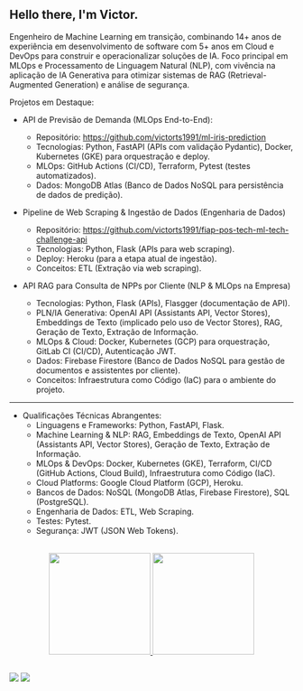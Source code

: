 ## Hello there, I'm Victor.

Engenheiro de Machine Learning em transição, combinando 14+ anos de experiência em desenvolvimento de software com 5+ anos em Cloud e DevOps para construir e operacionalizar soluções de IA. Foco principal em MLOps e Processamento de Linguagem Natural (NLP), com vivência na aplicação de IA Generativa para otimizar sistemas de RAG (Retrieval-Augmented Generation) e análise de segurança.

Projetos em Destaque:

- API de Previsão de Demanda (MLOps End-to-End):
  - Repositório: https://github.com/victorts1991/ml-iris-prediction
  - Tecnologias: Python, FastAPI (APIs com validação Pydantic), Docker, Kubernetes (GKE) para orquestração e deploy.
  - MLOps: GitHub Actions (CI/CD), Terraform, Pytest (testes automatizados).
  - Dados: MongoDB Atlas (Banco de Dados NoSQL para persistência de dados de predição).


- Pipeline de Web Scraping & Ingestão de Dados (Engenharia de Dados)
  - Repositório: https://github.com/victorts1991/fiap-pos-tech-ml-tech-challenge-api
  - Tecnologias: Python, Flask (APIs para web scraping).
  - Deploy: Heroku (para a etapa atual de ingestão).
  - Conceitos: ETL (Extração via web scraping).


- API RAG para Consulta de NPPs por Cliente (NLP & MLOps na Empresa)
  - Tecnologias: Python, Flask (APIs), Flasgger (documentação de API).
  - PLN/IA Generativa: OpenAI API (Assistants API, Vector Stores), Embeddings de Texto (implicado pelo uso de Vector Stores), RAG, Geração de Texto, Extração de Informação.
  - MLOps & Cloud: Docker, Kubernetes (GCP) para orquestração, GitLab CI (CI/CD), Autenticação JWT.
  - Dados: Firebase Firestore (Banco de Dados NoSQL para gestão de documentos e assistentes por cliente).
  - Conceitos: Infraestrutura como Código (IaC) para o ambiente do projeto.

--------------------------------

- Qualificações Técnicas Abrangentes:
  - Linguagens e Frameworks: Python, FastAPI, Flask.
  - Machine Learning & NLP: RAG, Embeddings de Texto, OpenAI API (Assistants API, Vector Stores), Geração de Texto, Extração de Informação.
  - MLOps & DevOps: Docker, Kubernetes (GKE), Terraform, CI/CD (GitHub Actions, Cloud Build), Infraestrutura como Código (IaC).
  - Cloud Platforms: Google Cloud Platform (GCP), Heroku.
  - Bancos de Dados: NoSQL (MongoDB Atlas, Firebase Firestore), SQL (PostgreSQL).
  - Engenharia de Dados: ETL, Web Scraping.
  - Testes: Pytest.
  - Segurança: JWT (JSON Web Tokens).

<br/>

<div align="center">
  <a href="https://github.com/victorts1991">
  <img height="180em" src="https://github-readme-stats.vercel.app/api?username=victorts1991&show_icons=true&theme=dracula&include_all_commits=true&count_private=true"/>
  <img height="180em" src="https://github-readme-stats.vercel.app/api/top-langs/?username=victorts1991&layout=compact&langs_count=7&theme=dracula"/>
</div>
  
   ##
  
<div> 
  <a href = "mailto:victorts1991@gmail.com"><img src="https://img.shields.io/badge/-Gmail-%23333?style=for-the-badge&logo=gmail&logoColor=white" target="_blank"></a>
  <a href="https://www.linkedin.com/in/victor-toupitzen-specian" target="_blank"><img src="https://img.shields.io/badge/-LinkedIn-%230077B5?style=for-the-badge&logo=linkedin&logoColor=white" target="_blank"></a>  
</div>
